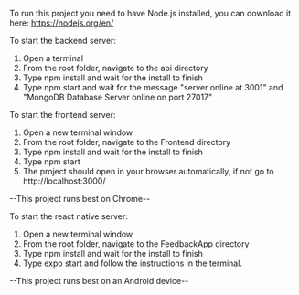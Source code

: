 To run this project you need to have Node.js installed, you can download it here: https://nodejs.org/en/ 

To start the backend server:
1. Open a terminal
2. From the root folder, navigate to the api directory
3. Type npm install and wait for the install to finish
4. Type npm start and wait for the message "server online at 3001" and "MongoDB Database Server online on port 27017" 


To start the frontend server:
1. Open a new terminal window
2. From the root folder, navigate to the Frontend directory
3. Type npm install and wait for the install to finish
4. Type npm start 
5. The project should open in your browser automatically, if not go to http://localhost:3000/ 

--This project runs best on Chrome--



To start the react native server:
1. Open a new terminal window
2. From the root folder, navigate to the FeedbackApp directory
3. Type npm install and wait for the install to finish
4. Type expo start and follow the instructions in the terminal.

--This project runs best on an Android device--
